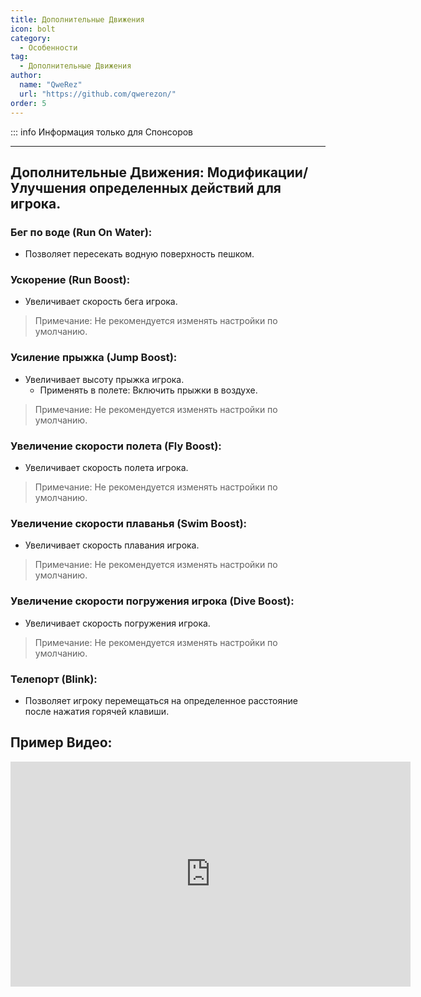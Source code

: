```yaml
---
title: Дополнительные Движения
icon: bolt
category:
  - Особенности
tag:
  - Дополнительные Движения
author: 
  name: "QweRez"
  url: "https://github.com/qwerezon/"
order: 5
---
```


::: info Информация только для Спонсоров 

---

## Дополнительные Движения: Модификации/Улучшения определенных действий для игрока.

### Бег по воде (Run On Water):
- Позволяет пересекать водную поверхность пешком.

### Ускорение (Run Boost):
- Увеличивает скорость бега игрока.
> Примечание: Не рекомендуется изменять настройки по умолчанию.

### Усиление прыжка (Jump Boost):
- Увеличивает высоту прыжка игрока.
  - Применять в полете: Включить прыжки в воздухе.
> Примечание: Не рекомендуется изменять настройки по умолчанию.

### Увеличение скорости полета (Fly Boost):
- Увеличивает скорость полета игрока.
> Примечание: Не рекомендуется изменять настройки по умолчанию.

### Увеличение скорости плаванья (Swim Boost): 
- Увеличивает скорость плавания игрока.
> Примечание: Не рекомендуется изменять настройки по умолчанию.

### Увеличение скорости погружения игрока (Dive Boost):
- Увеличивает скорость погружения игрока.
> Примечание: Не рекомендуется изменять настройки по умолчанию.

### Телепорт (Blink):
- Позволяет игроку перемещаться на определенное расстояние после нажатия горячей клавиши.

## Пример Видео:

<div class="iframe-container"><iframe width="640" height="360" src="https://www.youtube.com/embed/wMd9icqhFQg?list=PL5eI1Tb64p56g27qfYk7VuFTz4FK6YrKa" title="Korepi - Дополнительные Движения (Спонсор)" frameborder="0" allow="accelerometer; autoplay; clipboard-write; encrypted-media; gyroscope; picture-in-picture; web-share" allowfullscreen></iframe></div>
